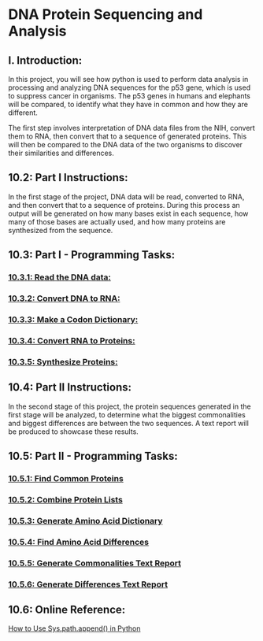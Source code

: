 # DNA Protein Sequencing and Analysis

## I. Introduction:
In this project, you will see how python is used to perform data analysis in processing and analyzing DNA sequences for the p53 gene, which is used to suppress cancer in organisms. The p53 genes in humans and elephants will be compared, to identify what they have in common and how they are different.

The first step involves interpretation of DNA data files from the NIH, convert them to RNA, then convert that to a sequence of generated proteins. This will then be compared to the DNA data of the two organisms to discover their similarities and differences.

## 10.2: Part I Instructions:
In the first stage of the project, DNA data will be read, converted to RNA, and then convert that to a sequence of proteins. During this process an output will be generated on how many bases exist in each sequence, how many of those bases are actually used, and how many proteins are synthesized from the sequence.

## 10.3: Part I - Programming Tasks:

### [10.3.1: Read the DNA data:](https://github.com/pestipona/COP4046-ASSG10-Capstone-Project/blob/master/Programming%20Tasks/10.3.1%20Read%20the%20DNA%20data.md)

### [10.3.2: Convert DNA to RNA:](https://github.com/pestipona/COP4046-ASSG10-Capstone-Project/blob/master/Programming%20Tasks/10.3.2%20Convert%20DNA%20to%20RNA.md)

### [10.3.3: Make a Codon Dictionary:](https://github.com/pestipona/COP4046-ASSG10-Capstone-Project/blob/master/Programming%20Tasks/10.3.3%20Make%20a%20Codon%20Dictionary.md)

### [10.3.4: Convert RNA to Proteins:](https://github.com/pestipona/COP4046-ASSG10-Capstone-Project/blob/master/Programming%20Tasks/10.3.4%20Convert%20RNA%20to%20Proteins.md)

### [10.3.5: Synthesize Proteins:](https://github.com/pestipona/COP4046-ASSG10-Capstone-Project/blob/master/Programming%20Tasks/10.3.5%20Synthesize%20Proteins.md)

## 10.4: Part II Instructions:

In the second stage of this project, the protein sequences generated in the first stage will be analyzed, to determine what the biggest commonalities and biggest differences are between the two sequences. A text report will be produced to showcase these results.

## 10.5: Part II - Programming Tasks:

### [10.5.1: Find Common Proteins](https://github.com/pestipona/COP4046-ASSG10-Capstone-Project/blob/master/Programming%20Tasks/10.5.1%20Find%20Common%20Proteins.md)

### [10.5.2: Combine Protein Lists](https://github.com/pestipona/COP4046-ASSG10-Capstone-Project/blob/master/Programming%20Tasks/10.5.2%20Combine%20Protein%20Lists.md)

### [10.5.3: Generate Amino Acid Dictionary](https://github.com/pestipona/COP4046-ASSG10-Capstone-Project/blob/master/Programming%20Tasks/10.5.3%20Generate%20Amino%20Acid%20Dictionary.md)

### [10.5.4: Find Amino Acid Differences](https://github.com/pestipona/COP4046-ASSG10-Capstone-Project/blob/master/Programming%20Tasks/10.5.4%20Find%20Amino%20Acid%20Differences.md)

### [10.5.5: Generate Commonalities Text Report](https://github.com/pestipona/COP4046-ASSG10-Capstone-Project/blob/master/Programming%20Tasks/10.5.5%20Generate%20Commonalities%20Text%20Report.md)

### [10.5.6: Generate Differences Text Report](https://github.com/pestipona/COP4046-ASSG10-Capstone-Project/blob/master/Programming%20Tasks/10.5.6%20Generate%20Differences%20Text%20Report.md)

## 10.6: Online Reference:
[How to Use Sys.path.append() in Python](https://linuxhint.com/sys-path-append-python/)
